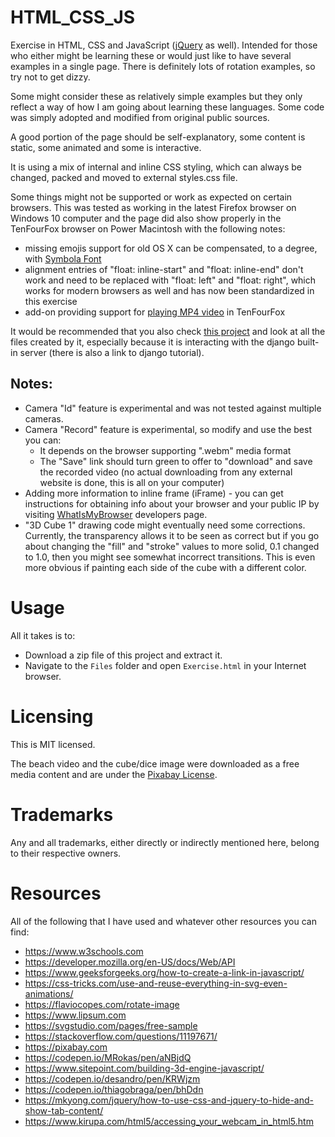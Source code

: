 # HTML_CSS_JS
Exercise in HTML, CSS and JavaScript ([jQuery](https://jquery.com/download/) as well). Intended for those who either might be learning these or would just like to have several examples in a single page. There is definitely lots of rotation examples, so try not to get dizzy.

Some might consider these as relatively simple examples but they only reflect a way of how I am going about learning these languages. Some code was simply adopted and modified from original public sources.

A good portion of the page should be self-explanatory, some content is static, some animated and some is interactive.

It is using a mix of internal and inline CSS styling, which can always be changed, packed and moved to external styles.css file.

Some things might not be supported or work as expected on certain browsers. This was tested as working in the latest Firefox browser on Windows 10 computer and the page did also show properly in the TenFourFox browser on Power Macintosh with the following notes:
 - missing emojis support for old OS X can be compensated, to a degree, with [Symbola Font](https://dn-works.com/ufas/)
 - alignment entries of "float: inline-start" and "float: inline-end" don't work and need to be replaced with "float: left" and "float: right", which works for modern browsers as well and has now been standardized in this exercise
 - add-on providing support for [playing MP4 video](https://sourceforge.net/projects/tenfourfox/files/addons/mp4/1.3406/) in TenFourFox

It would be recommended that you also check [this project](https://github.com/GitHubDragonFly/WebProject) and look at all the files created by it, especially because it is interacting with the django built-in server (there is also a link to django tutorial).

## Notes:
 - Camera "Id" feature is experimental and was not tested against multiple cameras.
 - Camera "Record" feature is experimental, so modify and use the best you can:
   - It depends on the browser supporting ".webm" media format
   - The "Save" link should turn green to offer to "download" and save the recorded video (no actual downloading from any external website is done, this is all on your computer)
 - Adding more information to inline frame (iFrame) - you can get instructions for obtaining info about your browser and your public IP by visiting [WhatIsMyBrowser](https://www.whatismybrowser.com/developers/tools/iframe) developers page.
 - "3D Cube 1" drawing code might eventually need some corrections. Currently, the transparency allows it to be seen as correct but if you go about changing the "fill" and "stroke" values to more solid, 0.1 changed to 1.0, then you might see somewhat incorrect transitions. This is even more obvious if painting each side of the cube with a different color. 

# Usage
All it takes is to:

- Download a zip file of this project and extract it.
- Navigate to the `Files` folder and open `Exercise.html` in your Internet browser.

# Licensing
This is MIT licensed.

The beach video and the cube/dice image were downloaded as a free media content and are under the [Pixabay License](https://pixabay.com/service/license/).

# Trademarks
Any and all trademarks, either directly or indirectly mentioned here, belong to their respective owners.

# Resources
All of the following that I have used and whatever other resources you can find:

- https://www.w3schools.com
- https://developer.mozilla.org/en-US/docs/Web/API
- https://www.geeksforgeeks.org/how-to-create-a-link-in-javascript/
- https://css-tricks.com/use-and-reuse-everything-in-svg-even-animations/
- https://flaviocopes.com/rotate-image
- https://www.lipsum.com
- https://svgstudio.com/pages/free-sample
- https://stackoverflow.com/questions/11197671/
- https://pixabay.com
- https://codepen.io/MRokas/pen/aNBjdQ
- https://www.sitepoint.com/building-3d-engine-javascript/
- https://codepen.io/desandro/pen/KRWjzm
- https://codepen.io/thiagobraga/pen/bhDdn
- https://mkyong.com/jquery/how-to-use-css-and-jquery-to-hide-and-show-tab-content/
- https://www.kirupa.com/html5/accessing_your_webcam_in_html5.htm
